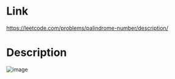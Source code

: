 # Link
https://leetcode.com/problems/palindrome-number/description/

# Description
![image](https://github.com/artNehai/LeetCode/assets/61160804/c67e25b3-5d15-43d8-a986-bd0d7a535f79)


